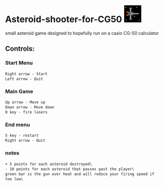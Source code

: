 # Asteroid-shooter-for-CG50 ![altText](/icon.ico)
  small asteroid game designed to hopefully run on a casio CG-50 calculator
## Controls:
  ### Start Menu
    Right arrow - Start
    Left arrow - Quit

  ### Main Game
    Up arrow - Move up
    Down arrow - Move down
    0 key - fire lasers

  ### End menu
    5 key - restart
    Right arrow - Quit

  ### notes
    + 5 points for each asteroid destroyed\
    - 10 points for each asteroid that passes past the player\
    green bar is the gun over heat and will reduce your firing speed if too low\
